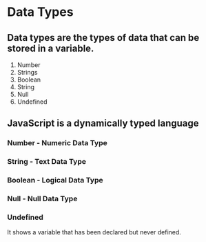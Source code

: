 # Data Types

## Data types are the types of data that can be stored in a variable.

1. Number
2. Strings
3. Boolean
4. String
5. Null
6. Undefined

## JavaScript is a dynamically typed language

### Number - Numeric Data Type

### String - Text Data Type

### Boolean - Logical Data Type

### Null - Null Data Type

### Undefined 
It shows a variable that has been declared but never defined.

